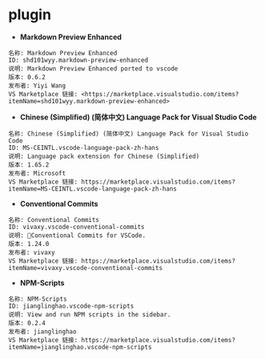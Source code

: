 # plugin

- **Markdown Preview Enhanced**

```text
名称: Markdown Preview Enhanced
ID: shd101wyy.markdown-preview-enhanced
说明: Markdown Preview Enhanced ported to vscode
版本: 0.6.2
发布者: Yiyi Wang
VS Marketplace 链接: <https://marketplace.visualstudio.com/items?itemName=shd101wyy.markdown-preview-enhanced>
```

- **Chinese (Simplified) (简体中文) Language Pack for Visual Studio Code**

```text
名称: Chinese (Simplified) (简体中文) Language Pack for Visual Studio Code
ID: MS-CEINTL.vscode-language-pack-zh-hans
说明: Language pack extension for Chinese (Simplified)
版本: 1.65.2
发布者: Microsoft
VS Marketplace 链接: https://marketplace.visualstudio.com/items?itemName=MS-CEINTL.vscode-language-pack-zh-hans
```

- **Conventional Commits**

``` text
名称: Conventional Commits
ID: vivaxy.vscode-conventional-commits
说明: 💬Conventional Commits for VSCode.
版本: 1.24.0
发布者: vivaxy
VS Marketplace 链接: https://marketplace.visualstudio.com/items?itemName=vivaxy.vscode-conventional-commits
```

- **NPM-Scripts**

```text
名称: NPM-Scripts
ID: jianglinghao.vscode-npm-scripts
说明: View and run NPM scripts in the sidebar.
版本: 0.2.4
发布者: jianglinghao
VS Marketplace 链接: https://marketplace.visualstudio.com/items?itemName=jianglinghao.vscode-npm-scripts
````
